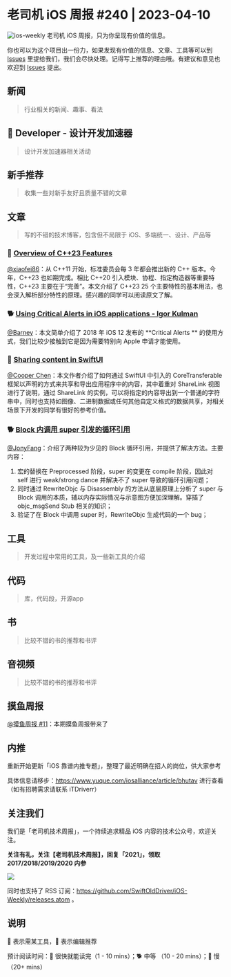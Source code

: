 # 老司机 iOS 周报 #240 | 2023-04-10

![ios-weekly](https://github.com/SwiftOldDriver/iOS-Weekly/blob/master/assets/ios-weekly.png?raw=true)
老司机 iOS 周报，只为你呈现有价值的信息。

你也可以为这个项目出一份力，如果发现有价值的信息、文章、工具等可以到 [Issues](https://github.com/SwiftOldDriver/iOS-Weekly/issues) 里提给我们，我们会尽快处理。记得写上推荐的理由哦。有建议和意见也欢迎到 [Issues](https://github.com/SwiftOldDriver/iOS-Weekly/issues) 提出。

## 新闻

> 行业相关的新闻、趣事、看法

##  Developer - 设计开发加速器

> 设计开发加速器相关活动

## 新手推荐

> 收集一些对新手友好且质量不错的文章

## 文章

> 写的不错的技术博客，包含但不局限于 iOS、多端统一、设计、产品等

### 🐢 [Overview of C++23 Features](https://mp.weixin.qq.com/s/4PKnoEDmYppYeJoh7oUVWg)

[@xiaofei86](https://github.com/xiaofei86)：从 C++11 开始，标准委员会每 3 年都会推出新的 C++ 版本。今年，C++23 也如期完成。相比 C++20 引入模块、协程、指定构造器等重要特性，C++23 主要在于“完善”。本文介绍了 C++23 25 个主要特性的基本用法，也会深入解析部分特性的原理。感兴趣的同学可以阅读原文了解。

### 🐕 [Using Critical Alerts in iOS applications - Igor Kulman](https://blog.kulman.sk/using-critical-alerts-on-ios/)

[@Barney](https://github.com/BarneyZhaoooo)：本文简单介绍了 2018 年 iOS 12 发布的 **Critical Alerts ** 的使用方式，我们比较少接触到它是因为需要特别向 Apple 申请才能使用。

### 🐎 [Sharing content in SwiftUI](https://swiftwithmajid.com/2023/03/28/sharing-content-in-swiftui/)

[@Cooper Chen](https://github.com/cjlcooper)：本文作者介绍了如何通过 SwiftUI 中引入的 CoreTransferable 框架以声明的方式来共享和导出应用程序中的内容，其中着重对 ShareLink 视图进行了说明，通过 ShareLink 的实例，可以将指定的内容导出到一个普通的字符串中，同时也支持如图像、二进制数据或任何其他自定义格式的数据共享，对相关场景下开发的同学有很好的参考价值。

### 🐕 [Block 内调用 super 引发的循环引用](https://juejin.cn/post/7219189831775420472)

[@JonyFang](https://github.com/jonyfang)：介绍了两种较为少见的 Block 循环引用，并提供了解决方法。主要内容：

1. 宏的替换在 Preprocessed 阶段，super 的变更在 compile 阶段，因此对 self 进行 weak/strong dance 并解决不了 super 导致的循环引用问题；
2. 同时通过 RewriteObjc 与 Disassembly 的方法从底层原理上分析了 super 与 Block 调用的本质，辅以内存实际情况与示意图方便加深理解。穿插了 objc_msgSend Stub 相关的知识；
3. 验证了在 Block 中调用 super 时，RewriteObjc 生成代码的一个 bug；

## 工具

> 开发过程中常用的工具，及一些新工具的介绍

## 代码

> 库，代码段，开源app

## 书

> 比较不错的书的推荐和书评

## 音视频

> 比较不错的书的推荐和书评

## 摸鱼周报

[@摸鱼周报 #11](https://mp.weixin.qq.com/s/hE9wYlLX8F1sKjIF5eIPVQ)：本期摸鱼周报带来了

## 内推

重新开始更新「iOS 靠谱内推专题」，整理了最近明确在招人的岗位，供大家参考

具体信息请移步：https://www.yuque.com/iosalliance/article/bhutav 进行查看（如有招聘需求请联系 iTDriverr）

## 关注我们

我们是「老司机技术周报」，一个持续追求精品 iOS 内容的技术公众号，欢迎关注。

**关注有礼，关注【老司机技术周报】，回复「2021」，领取 2017/2018/2019/2020 内参**

![](https://github.com/SwiftOldDriver/iOS-Weekly/blob/master/assets/qrcode_for_wechat.jpg?raw=true)

同时也支持了 RSS 订阅：https://github.com/SwiftOldDriver/iOS-Weekly/releases.atom 。

## 说明

🚧 表示需某工具，🌟 表示编辑推荐

预计阅读时间：🐎 很快就能读完（1 - 10 mins）；🐕 中等 （10 - 20 mins）；🐢 慢（20+ mins）

